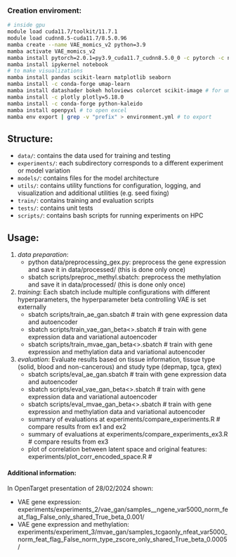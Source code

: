 ### Creation enviroment:
```bash
# inside gpu
module load cuda11.7/toolkit/11.7.1
module load cudnn8.5-cuda11.7/8.5.0.96
mamba create --name VAE_momics_v2 python=3.9
mamba activate VAE_momics_v2
mamba install pytorch=2.0.1=py3.9_cuda11.7_cudnn8.5.0_0 -c pytorch -c nvidia
mamba install ipykernel notebook
# to make visualizations
mamba install pandas scikit-learn matplotlib seaborn
mamba install -c conda-forge umap-learn
mamba install datashader bokeh holoviews colorcet scikit-image # for umap plot
mamba install -c plotly plotly=5.18.0
mamba install -c conda-forge python-kaleido
mamba install openpyxl # to open excel
mamba env export | grep -v "prefix" > environment.yml # to export 
```

## Structure:
- `data/`: contains the data used for training and testing
- `experiments/`: each subdirectory corresponds to a different experiment or model variation 
- `models/`: contains files for the model architecture
- `utils/`: contains utility functions for configuration, logging, and visualization and additional utilities (e.g. seed fixing)
- `train/`: contains training and evaluation scripts
- `tests/`: contains unit tests
- `scripts/`: contains bash scripts for running experiments on HPC

## Usage:
1. *data preparation*:
    - python data/preprocessing_gex.py: preprocess the gene expression and save it in data/processed/ (this is done only once)
    - sbatch scripts/preproc_methyl.sbatch: preprocess the methylation and save it in data/processed/ (this is done only once)
2. *training*:
    Each sbatch include multiple configurations with different hyperparameters, the hyperparameter beta controlling VAE is set externally
    - sbatch scripts/train_ae_gan.sbatch  # train with gene expression data and autoencoder
    - sbatch scripts/train_vae_gan_beta<>.sbatch # train with gene expression data and variational autoencoder
    - sbatch scripts/train_mvae_gan_beta<>.sbatch  # train with gene expression and methylation data and variational autoencoder
3. *evaluation*: 
    Evaluate results based on tissue information, tissue type (solid, blood and non-cancerous) and study type (depmap, tgca, gtex)
    - sbatch scripts/eval_ae_gan.sbatch  # train with gene expression data and autoencoder
    - sbatch scripts/eval_vae_gan_beta<>.sbatch # train with gene expression data and variational autoencoder
    - sbatch scripts/eval_mvae_gan_beta<>.sbatch  # train with gene expression and methylation data and variational autoencoder
    - summary of evaluations at experiments/compare_experiments.R # compare results from ex1 and ex2
    - summary of evaluations at experiments/compare_experiments_ex3.R # compare results from ex3
    - plot of correlation between latent space and original features: experiments/plot_corr_encoded_space.R # 

#### Additional information:
In OpenTarget presentation of 28/02/2024 shown:
- VAE gene expression: experiments/experiments_2/vae_gan/samples__ngene_var5000_norm_feat_flag_False_only_shared_True_beta_0.001/
- VAE gene expression and methylation: experiments/experiment_3/mvae_gan/samples_tcgaonly_nfeat_var5000_norm_feat_flag_False_norm_type_zscore_only_shared_True_beta_0.0005/